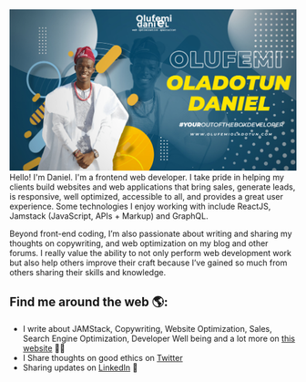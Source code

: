 <img src="https://raw.githubusercontent.com/geekdaniels/geekdaniels/master/geekdaniels.jpg" alt="banner that says I'm Olufemi Oladotun Daniel. web optimization specialist">
Hello! I'm Daniel. I'm a frontend web developer.  I take pride in helping my clients build websites and web applications that bring sales, generate leads, is responsive, well optimized, accessible to all, and provides a great user experience. Some technologies I enjoy working with include ReactJS, Jamstack (JavaScript, APIs + Markup) and GraphQL. 

Beyond front-end coding, I’m also passionate about writing and sharing my thoughts on copywriting, and web optimization on my blog and other forums. I really value the ability to not only perform web development work but also help others improve their craft because I’ve gained so much from others sharing their skills and knowledge.


## Find me around the web 🌎:
- I write about JAMStack, Copywriting, Website Optimization, Sales, Search Engine Optimization, Developer Well being and a lot more on  <a href="https://www.olufemioladotun.com">this website</a> ✍🏾
- I Share thoughts on good ethics on <a href="https://www.twitter.com/bygeekdaniels"> Twitter </a>
- Sharing updates on <a href="https://www.linkedin.com/in/olufemi-oladotun-daniel/">LinkedIn</a> 💼
